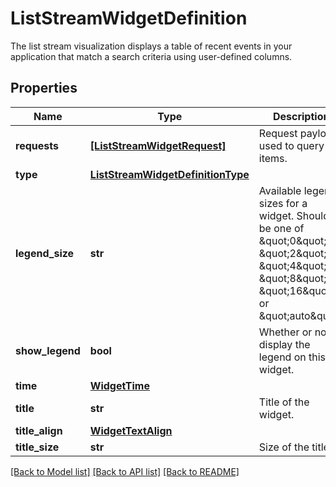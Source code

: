 # ListStreamWidgetDefinition

The list stream visualization displays a table of recent events in your application that match a search criteria using user-defined columns.

## Properties

| Name            | Type                                                                    | Description                                                                                                                                                        | Notes      |
| --------------- | ----------------------------------------------------------------------- | ------------------------------------------------------------------------------------------------------------------------------------------------------------------ | ---------- |
| **requests**    | [**[ListStreamWidgetRequest]**](ListStreamWidgetRequest.md)             | Request payload used to query items.                                                                                                                               |
| **type**        | [**ListStreamWidgetDefinitionType**](ListStreamWidgetDefinitionType.md) |                                                                                                                                                                    |
| **legend_size** | **str**                                                                 | Available legend sizes for a widget. Should be one of \&quot;0\&quot;, \&quot;2\&quot;, \&quot;4\&quot;, \&quot;8\&quot;, \&quot;16\&quot;, or \&quot;auto\&quot;. | [optional] |
| **show_legend** | **bool**                                                                | Whether or not to display the legend on this widget.                                                                                                               | [optional] |
| **time**        | [**WidgetTime**](WidgetTime.md)                                         |                                                                                                                                                                    | [optional] |
| **title**       | **str**                                                                 | Title of the widget.                                                                                                                                               | [optional] |
| **title_align** | [**WidgetTextAlign**](WidgetTextAlign.md)                               |                                                                                                                                                                    | [optional] |
| **title_size**  | **str**                                                                 | Size of the title.                                                                                                                                                 | [optional] |

[[Back to Model list]](README.md#documentation-for-models) [[Back to API list]](README.md#documentation-for-api-endpoints) [[Back to README]](README.md)
